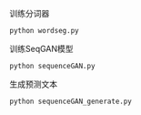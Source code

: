 训练分词器

```
python wordseg.py
```

训练SeqGAN模型

```
python sequenceGAN.py
```

生成预测文本

```
python sequenceGAN_generate.py
```